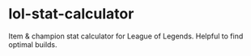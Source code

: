 # lol-stat-calculator
 Item & champion stat calculator for League of Legends. Helpful to find optimal builds.
